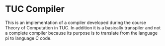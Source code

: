 # TUC Compiler

This is an implementation of a compiler developed during the course Theory of Computation in TUC. In addition it is a basically transpiler and not a complete compiler because its purpose is to translate from the language pi to language C code.